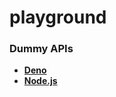 # playground

### Dummy APIs

- [**Deno**](https://github.com/unvented/deno-api)
- [**Node.js**](https://github.com/unvented/node-api)
